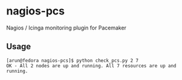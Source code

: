 # nagios-pcs
Nagios / Icinga monitoring plugin for Pacemaker

## Usage

```
[arun@fedora nagios-pcs]$ python check_pcs.py 2 7
OK - All 2 nodes are up and running. All 7 resources are up and running.
```